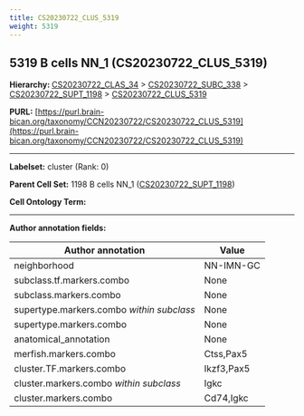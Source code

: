 ```yaml
---
title: CS20230722_CLUS_5319
weight: 5319
---
```

## 5319 B cells NN_1 (CS20230722_CLUS_5319)
<b>Hierarchy: </b>
[CS20230722_CLAS_34](../CS20230722_CLAS_34) >
[CS20230722_SUBC_338](../CS20230722_SUBC_338) >
[CS20230722_SUPT_1198](../CS20230722_SUPT_1198) >
[CS20230722_CLUS_5319](../CS20230722_CLUS_5319)

**PURL:** [https://purl.brain-bican.org/taxonomy/CCN20230722/CS20230722_CLUS_5319](https://purl.brain-bican.org/taxonomy/CCN20230722/CS20230722_CLUS_5319)

---


**Labelset:** cluster (Rank: 0)

**Parent Cell Set:** 1198 B cells NN_1 ([CS20230722_SUPT_1198](../CS20230722_SUPT_1198))



**Cell Ontology Term:** 

[MARKER GENES.]: #


---

[TRANSFERRED ANNOTATIONS.]: #


[AUTHOR ANNOTATION FIELDS.]: #


**Author annotation fields:**

| Author annotation | Value |
|-------------------|-------|
|neighborhood|NN-IMN-GC|
|subclass.tf.markers.combo|None|
|subclass.markers.combo|None|
|supertype.markers.combo _within subclass_|None|
|supertype.markers.combo|None|
|anatomical_annotation|None|
|merfish.markers.combo|Ctss,Pax5|
|cluster.TF.markers.combo|Ikzf3,Pax5|
|cluster.markers.combo _within subclass_|Igkc|
|cluster.markers.combo|Cd74,Igkc|

